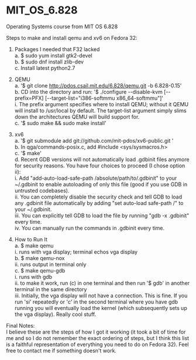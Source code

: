 # MIT_OS_6.828
Operating Systems course from MIT OS 6.828  

Steps to make and install qemu and xv6 on Fedora 32:  
  1. Packages I needed that F32 lacked  
    a. $ sudo yum install gtk2-devel  
    b. $ sudo dnf install zlib-dev  
    c. Install latest python2.7  
    
  2. QEMU  
    a. '$ git clone http://pdos.csail.mit.edu/6.828/qemu.git -b 6.828-0.15'  
    b. CD into the directory and run: '$ ./configure --disable-kvm [--prefix=PFX] [--target-list="i386-softmmu x86_64-softmmu"]'  
      i. The prefix argument specifies where to install QEMU; without it QEMU will install to /usr/local by default. The target-list argument simply slims down the architectures QEMU will build support for.  
    c. '$ sudo make && sudo make install'  
    
  3. xv6  
    a. '$ git submodule add git://github.com/mit-pdos/xv6-public.git <xv6>'  
    b. In qga/commands-posix.c, add #include <sys/sysmacros.h>  
    c. '$ make'  
    d. Recent GDB versions will not automatically load .gdbinit files anymore for security reasons. You have four choices to proceed (I chose option ii):  
      i. Add "add-auto-load-safe-path /absolute/path/to/.gdbinit" to your ~/.gdbinit to enable autoloading of only this file (good if you use GDB in untrusted codebases).  
      ii. You can completely disable the security check and tell GDB to load any .gdbinit file automatically by adding "set auto-load safe-path /" to your
 ~/.gdbinit.  
      iii. You can explicitly tell GDB to load the file by running "gdb -x .gdbinit" every time.  
      iv. You can manually run the commands in .gdbinit every time.  
    
  4. How to Run It   
    a. $ make qemu   
        i. runs with vga display; terminal echos vga display  
    b. $ make qemu-nox  
        ii. runs output in terminal only  
    c. $ make qemu-gdb    
        i. runs with gdb   
        ii. to make it work, run (c) in one terminal and then run '$ gdb' in another terminal in the same directory  
        iii. Initially, the vga display will not have a connection. This is fine. If you run 'si' repeatedly or 'c' in the second terminal where you have gdb running you will eventually load the kernel (which subsequently sets up the vga display). Really cool stuff.  
        
  Final Notes:  
    I believe these are the steps of how I got it working (it took a bit of time for me and so I do not remember the exact ordering of steps, but I think this list is a faithful representation of everything you need to do on Fedora 32). Feel free to contact me if something doesn't work.    
      
      
      
